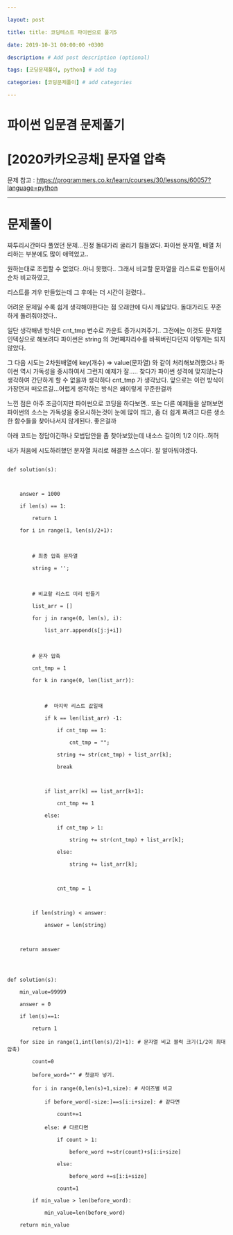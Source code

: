 ---
layout: post
title: title: 코딩테스트 파이썬으로 풀기5
date: 2019-10-31 00:00:00 +0300
description: # Add post description (optional)
tags: [코딩문제풀이, python] # add tag
categories: [코딩문제풀이] # add categories
---

# 파이썬 입문겸 문제풀기
# [2020카카오공채] 문자열 압축
문제 참고 : https://programmers.co.kr/learn/courses/30/lessons/60057?language=python

* * *
# 문제풀이
짜투리시간마다 풀었던 문제...진정 돌대가리 굴리기 힘들었다. 파이썬 문자열, 배열 처리하는 부분에도 많이 애먹었고..<br>
원하는대로 조립할 수 없었다..아니 못했다.. 그래서 비교할 문자열을 리스트로 만들어서 순차 비교하였고,<br>
리스트를 겨우 만들었는데 그 후에는 더 시간이 걸렸다..<br>
어려운 문제일 수록 쉽게 생각해야한다는 점 오래만에 다시 깨닳았다. 돌대가리도 꾸준하게 돌려줘야겠다..<br>

일단 생각해낸 방식은 cnt_tmp 변수로 카운트 증가시켜주기.. 그전에는 이것도 문자열 인덱싱으로 해보려다 파이썬은 string 의 3번째자리수를 바꿔버린다던지 이렇게는 되지않았다.<br>

그 다음 시도는 2차원배열에 key(개수) => value(문자열) 와 같이 처리해보려했으나 파이썬 역시 가독성을 중시하여서 그런지 예제가 잘..... 찾다가 파이썬 성격에 맞지않는다 생각하여 간단하게 할 수 없을까 생각하다 cnt_tmp 가 생각났다. 앞으로는 이런 방식이 가장먼저 떠오르길...어렵게 생각하는 방식은 왜이렇게 꾸준한걸까

느낀 점은 아주 조금이지만 파이썬으로 코딩을 하다보면.. 또는 다른 예제들을 살펴보면 파이썬의 소스는 가독성을 중요시하는것이 눈에 많이 띄고, 좀 더 쉽게 짜려고 다른 생소한 함수들을 찾아나서지 않게된다. 좋은걸까

아래 코드는 정답이긴하나 모법답안을 좀 찾아보았는데 내소스 길이의 1/2 이다..허허
내가 처음에 시도하려했던 문자열 처리로 해결한 소스이다. 잘 알아둬야겠다.
```
def solution(s):

    answer = 1000
    if len(s) == 1:
        return 1
    for i in range(1, len(s)/2+1):

        # 최종 압축 문자열
        string = '';

        # 비교할 리스트 미리 만들기
        list_arr = []
        for j in range(0, len(s), i):
            list_arr.append(s[j:j+i])

        # 문자 압축
        cnt_tmp = 1
        for k in range(0, len(list_arr)):

            #  마지막 리스트 값일때
            if k == len(list_arr) -1:
                if cnt_tmp == 1:
                    cnt_tmp = "";
                string += str(cnt_tmp) + list_arr[k];
                break

            if list_arr[k] == list_arr[k+1]:
                cnt_tmp += 1
            else:
                if cnt_tmp > 1:
                    string += str(cnt_tmp) + list_arr[k];
                else:
                    string += list_arr[k];

                cnt_tmp = 1

        if len(string) < answer:
            answer = len(string)

    return answer
```

```
def solution(s):
    min_value=99999
    answer = 0
    if len(s)==1:
        return 1
    for size in range(1,int(len(s)/2)+1): # 문자열 비교 블럭 크기(1/2이 최대압축)
        count=0
        before_word="" # 첫글자 넣기.
        for i in range(0,len(s)+1,size): # 사이즈별 비교
            if before_word[-size:]==s[i:i+size]: # 같다면
                count+=1
            else: # 다르다면
                if count > 1:
                    before_word +=str(count)+s[i:i+size]
                else:
                    before_word +=s[i:i+size]
                count=1
        if min_value > len(before_word):
            min_value=len(before_word)
    return min_value
```
